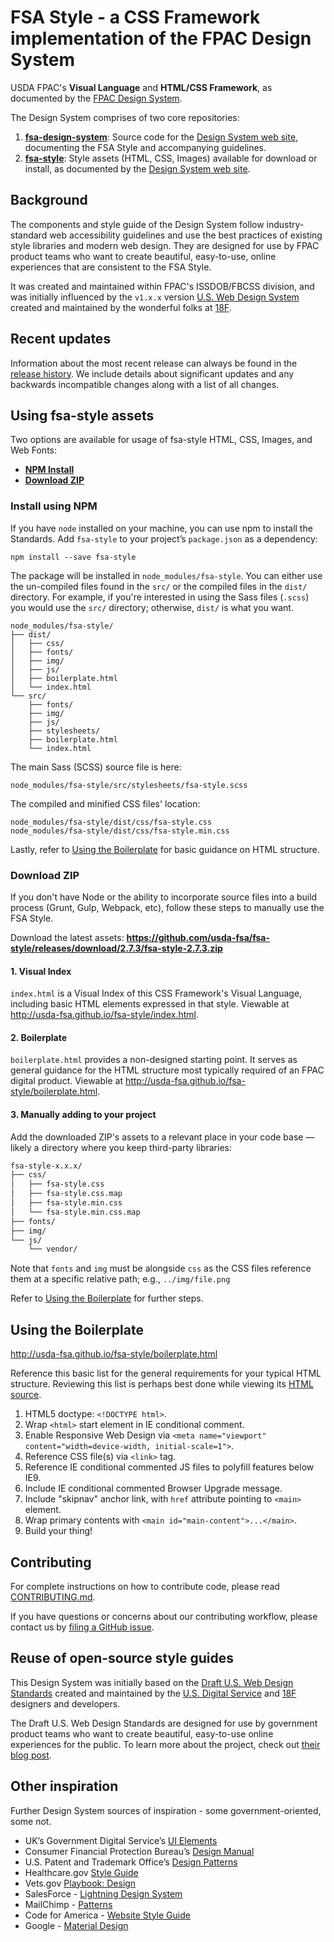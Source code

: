 # FSA Style - a CSS Framework implementation of the FPAC Design System

USDA FPAC's **Visual Language** and **HTML/CSS Framework**, as documented by the [FPAC Design System](http://usda-fsa.github.io/fsa-design-system/).

The Design System comprises of two core repositories:

1. **[fsa-design-system](https://github.com/USDA-FSA/fsa-style/)**: Source code for the [Design System web site](http://usda-fsa.github.io/fsa-design-system), documenting the FSA Style and accompanying guidelines.
1. **[fsa-style](https://github.com/USDA-FSA/fsa-style/)**: Style assets (HTML, CSS, Images) available for download or install, as documented by the [Design System web site](http://usda-fsa.github.io/fsa-design-system).

## Background

The components and style guide of the Design System follow industry-standard web accessibility guidelines and use the best practices of existing style libraries and modern web design. They are designed for use by FPAC product teams who want to create beautiful, easy-to-use, online experiences that are consistent to the FSA Style.

It was created and maintained within FPAC's ISSDOB/FBCSS division, and was initially influenced by the `v1.x.x` version [U.S. Web Design System](https://designsystem.digital.gov/) created and maintained by the wonderful folks at [18F](https://18f.gsa.gov/).

## Recent updates

Information about the most recent release can always be found in the [release history](https://github.com/USDA-FSA/fsa-style/releases). We include details about significant updates and any backwards incompatible changes along with a list of all changes.

## Using fsa-style assets

Two options are available for usage of fsa-style HTML, CSS, Images, and Web Fonts:

* **[NPM Install](#install-using-npm)**
* **[Download ZIP](#download-zip)**

### Install using NPM

If you have `node` installed on your machine, you can use npm to install the Standards. Add `fsa-style`
to your project’s `package.json` as a dependency:

```shell
npm install --save fsa-style
```

The package will be installed in `node_modules/fsa-style`. You can either use the un-compiled files
found in the `src/` or the compiled files in the `dist/` directory. For example, if you're interested in using the Sass files (`.scss`) you would use the `src/` directory; otherwise, `dist/` is what you want.

```
node_modules/fsa-style/
├── dist/
│   ├── css/
│   ├── fonts/
│   ├── img/
│   ├── js/
│   ├── boilerplate.html
│   └── index.html
└── src/
    ├── fonts/
    ├── img/
    ├── js/
    ├── stylesheets/
    ├── boilerplate.html
    └── index.html
```

The main Sass (SCSS) source file is here:

```
node_modules/fsa-style/src/stylesheets/fsa-style.scss
```

The compiled and minified  CSS files' location:

```
node_modules/fsa-style/dist/css/fsa-style.css
node_modules/fsa-style/dist/css/fsa-style.min.css
```

Lastly, refer to [Using the Boilerplate](#using-the-boilerplate) for basic guidance on HTML structure.

### Download ZIP

If you don't have Node or the ability to incorporate source files into a build process (Grunt, Gulp, Webpack, etc), follow these steps to manually use the FSA Style.

Download the latest assets: **https://github.com/usda-fsa/fsa-style/releases/download/2.7.3/fsa-style-2.7.3.zip**

#### 1. Visual Index

`index.html` is a Visual Index of this CSS Framework's Visual Language, including basic HTML elements expressed in that style. Viewable at http://usda-fsa.github.io/fsa-style/index.html.

#### 2. Boilerplate

`boilerplate.html` provides a non-designed starting point. It serves as general guidance for the HTML structure most typically required of an FPAC digital product. Viewable at
http://usda-fsa.github.io/fsa-style/boilerplate.html.

#### 3. Manually adding to your project

Add the downloaded ZIP's assets to a relevant place in your code base — likely a directory where you keep third-party libraries:

```sh
fsa-style-x.x.x/
├── css/
│   ├── fsa-style.css
│   ├── fsa-style.css.map
│   ├── fsa-style.min.css
│   └── fsa-style.min.css.map
├── fonts/
├── img/
└── js/
    └── vendor/
```

Note that `fonts` and `img` must be alongside `css` as the CSS files reference them at a specific relative path; e.g., `../img/file.png`

Refer to [Using the Boilerplate](#using-the-boilerplate) for further steps.

## Using the Boilerplate

http://usda-fsa.github.io/fsa-style/boilerplate.html

Reference this basic list for the general requirements for your typical HTML structure. Reviewing this list is perhaps best done while viewing its [HTML source](https://github.com/USDA-FSA/fsa-style/blob/master/src/boilerplate.html).

1. HTML5 doctype: `<!DOCTYPE html>`.
1. Wrap `<html>` start element in IE conditional comment.
1. Enable Responsive Web Design via `<meta name="viewport" content="width=device-width, initial-scale=1">`.
1. Reference CSS file(s) via `<link>` tag.
1. Reference IE conditional commented JS files to polyfill features below IE9.
1. Include IE conditional commented Browser Upgrade message.
1. Include "skipnav" anchor link, with `href` attribute pointing to `<main>` element.
1. Wrap primary contents with `<main id="main-content">...</main>`.
1. Build your thing!

## Contributing

For complete instructions on how to contribute code, please read [CONTRIBUTING.md](CONTRIBUTING.md).

If you have questions or concerns about our contributing workflow, please contact us by [filing a GitHub issue](https://github.com/usda=fsa/fsa-style/issues).

## Reuse of open-source style guides

This Design System was initially based on the [Draft U.S. Web Design Standards](https://playbook.cio.gov/designstandards/) created and maintained by the [U.S. Digital Service](https://www.whitehouse.gov/digital/united-states-digital-service) and [18F](https://18f.gsa.gov/) designers and developers.

The Draft U.S. Web Design Standards are designed for use by government product teams who want to create beautiful, easy-to-use online experiences for the public. To learn more about the project, check out [their blog post](https://18f.gsa.gov/2015/09/28/web-design-standards/).

## Other inspiration

Further Design System sources of inspiration - some government-oriented, some not.

* UK’s Government Digital Service’s [UI Elements](http://govuk-elements.herokuapp.com/)
* Consumer Financial Protection Bureau’s [Design Manual](https://cfpb.github.io/design-manual/)
* U.S. Patent and Trademark Office’s [Design Patterns](http://uspto.github.io/designpatterns/)
* Healthcare.gov [Style Guide](http://styleguide.healthcare.gov/)
* Vets.gov [Playbook: Design](https://www.vets.gov/playbook/design/)
* SalesForce - [Lightning Design System](https://www.lightningdesignsystem.com/)
* MailChimp - [Patterns](http://ux.mailchimp.com/patterns)
* Code for America - [Website Style Guide](https://style.codeforamerica.org/)
* Google - [Material Design](https://material.google.com/)
